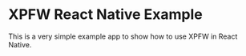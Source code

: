 # XPFW React Native Example
This is a very simple example app to show how to use XPFW in React Native.
